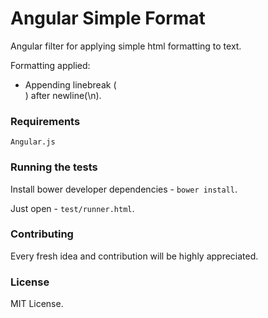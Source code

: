 Angular Simple Format
=====================

Angular filter for applying simple html formatting to text.

Formatting applied:

* Appending linebreak (<br />) after newline(\n).

### Requirements

```
Angular.js
```

### Running the tests

Install bower developer dependencies - ```bower install```.

Just open - ```test/runner.html```.

### Contributing

Every fresh idea and contribution will be highly appreciated.

### License

MIT License.

